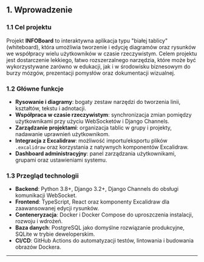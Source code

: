 ## 1. Wprowadzenie

### 1.1 Cel projektu

Projekt **INFOBoard** to interaktywna aplikacja typu "białej tablicy" (whiteboard), która umożliwia tworzenie i edycję diagramów oraz rysunków we współpracy wielu użytkowników w czasie rzeczywistym. Celem projektu jest dostarczenie lekkiego, łatwo rozszerzalnego narzędzia, które może być wykorzystywane zarówno w edukacji, jak i w środowisku biznesowym do burzy mózgów, prezentacji pomysłów oraz dokumentacji wizualnej.

### 1.2 Główne funkcje

* **Rysowanie i diagramy**: bogaty zestaw narzędzi do tworzenia linii, kształtów, tekstu i adnotacji.
* **Współpraca w czasie rzeczywistym**: synchronizacja zmian pomiędzy użytkownikami przy użyciu WebSocketów i Django Channels.
* **Zarządzanie projektami**: organizacja tablic w grupy i projekty, nadawanie uprawnień użytkownikom.
* **Integracja z Excalidraw**: możliwość importu/eksportu plików `.excalidraw` oraz korzystania z natywnych komponentów Excalidraw.
* **Dashboard administracyjny**: panel zarządzania użytkownikami, grupami oraz ustawieniami systemu.

### 1.3 Przegląd technologii

* **Backend**: Python 3.8+, Django 3.2+, Django Channels do obsługi komunikacji WebSocket.
* **Frontend**: TypeScript, React oraz komponenty Excalidraw dla zaawansowanej edycji rysunków.
* **Conteneryzacja**: Docker i Docker Compose do uproszczenia instalacji, rozwoju i wdrożeń.
* **Baza danych**: PostgreSQL jako domyślne rozwiązanie produkcyjne, SQLite w trybie deweloperskim.
* **CI/CD**: GitHub Actions do automatyzacji testów, lintowania i budowania obrazów Dockera.

---
